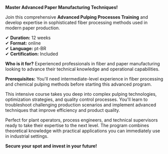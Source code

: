 **Master Advanced Paper Manufacturing Techniques!**

Join this comprehensive **Advanced Pulping Processes Training** and develop expertise in sophisticated fiber processing methods used in modern paper production.

✔ **Duration:** 12 weeks  
✔ **Format:** online  
✔ **Language:** pt-BR  
✔ **Certification:** Included

**Who is it for?** Experienced professionals in fiber and paper manufacturing looking to advance their technical knowledge and operational capabilities.

**Prerequisites:**
You'll need intermediate-level experience in fiber processing and chemical pulping methods before starting this advanced program.

This intensive course takes you deep into complex pulping technologies, optimization strategies, and quality control processes. You'll learn to troubleshoot challenging production scenarios and implement advanced techniques that improve efficiency and product quality.

Perfect for plant operators, process engineers, and technical supervisors ready to take their expertise to the next level. The program combines theoretical knowledge with practical applications you can immediately use in industrial settings.

**Secure your spot and invest in your future!**